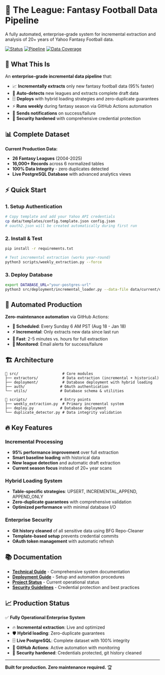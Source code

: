 # 🏈 The League: Fantasy Football Data Pipeline

A fully automated, enterprise-grade system for incremental extraction and analysis of 20+ years of Yahoo Fantasy Football data.

[![Status](https://img.shields.io/badge/Status-Production-success)](docs/PROJECT_STATUS.md)
[![Pipeline](https://img.shields.io/badge/Pipeline-Automated-brightgreen)](https://github.com/lukesnow-1/the-league/actions)
[![Data Coverage](https://img.shields.io/badge/Data-2004--2025-blue)](#data-coverage)

## 🚀 What This Is

An **enterprise-grade incremental data pipeline** that:
- 📈 **Incrementally extracts** only new fantasy football data (95% faster)
- 🏈 **Auto-detects** new leagues and extracts complete draft data  
- 🗄️ **Deploys** with hybrid loading strategies and zero-duplicate guarantees
- ⚡ **Runs weekly** during fantasy season via GitHub Actions automation
- 📧 **Sends notifications** on success/failure
- 🔐 **Security hardened** with comprehensive credential protection

## 📊 Complete Dataset

**Current Production Data:**
- **26 Fantasy Leagues** (2004-2025)  
- **16,000+ Records** across 6 normalized tables
- **100% Data Integrity** - zero duplicates detected
- **Live PostgreSQL Database** with advanced analytics views

## ⚡ Quick Start

### 1. Setup Authentication
```bash
# Copy template and add your Yahoo API credentials
cp data/templates/config.template.json config.json
# oauth2.json will be created automatically during first run
```

### 2. Install & Test
```bash
pip install -r requirements.txt

# Test incremental extraction (works year-round)
python3 scripts/weekly_extraction.py --force
```

### 3. Deploy Database
```bash
export DATABASE_URL="your-postgres-url"
python3 src/deployment/incremental_loader.py --data-file data/current/data.json
```

## 🤖 Automated Production

**Zero-maintenance automation** via GitHub Actions:
- **📅 Scheduled**: Every Sunday 6 AM PST (Aug 18 - Jan 18)
- **⚡ Incremental**: Only extracts new data since last run
- **🚀 Fast**: 2-5 minutes vs. hours for full extraction
- **📧 Monitored**: Email alerts for success/failure

## 🏗️ Architecture

```
📁 src/                    # Core modules
├── extractors/           # Data extraction (incremental + historical)
├── deployment/           # Database deployment with hybrid loading  
├── auth/                # OAuth authentication
└── utils/               # Database schema & utilities

📁 scripts/               # Entry points
├── weekly_extraction.py  # Primary incremental system
├── deploy.py            # Database deployment
└── duplicate_detector.py # Data integrity validation
```

## 🔥 Key Features

### Incremental Processing
- **95% performance improvement** over full extraction
- **Smart baseline loading** with historical data
- **New league detection** and automatic draft extraction
- **Current season focus** instead of 20+ year scans

### Hybrid Loading System
- **Table-specific strategies**: UPSERT, INCREMENTAL_APPEND, APPEND_ONLY
- **Zero-duplicate guarantees** with comprehensive validation
- **Optimized performance** with minimal database I/O

### Enterprise Security
- **Git history cleaned** of all sensitive data using BFG Repo-Cleaner
- **Template-based setup** prevents credential commits
- **OAuth token management** with automatic refresh

## 📚 Documentation

- **[Technical Guide](docs/TECHNICAL_GUIDE.md)** - Comprehensive system documentation
- **[Deployment Guide](docs/DEPLOYMENT_GUIDE.md)** - Setup and automation procedures  
- **[Project Status](docs/PROJECT_STATUS.md)** - Current operational status
- **[Security Guidelines](SECURITY.md)** - Credential protection and best practices

## 📈 Production Status

✅ **Fully Operational Enterprise System**
- 🔥 **Incremental extraction**: Live and optimized
- 🛡️ **Hybrid loading**: Zero-duplicate guarantees  
- 🗄️ **Live PostgreSQL**: Complete dataset with 100% integrity
- 🤖 **GitHub Actions**: Active automation with monitoring
- 🔐 **Security hardened**: Credentials protected, git history cleaned

---

**Built for production. Zero maintenance required.** 🏆 